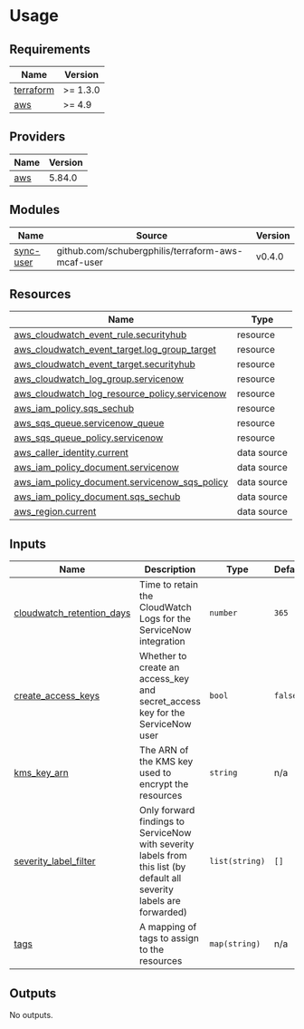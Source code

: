# Usage
<!-- BEGIN_TF_DOCS -->
## Requirements

| Name | Version |
|------|---------|
| <a name="requirement_terraform"></a> [terraform](#requirement\_terraform) | >= 1.3.0 |
| <a name="requirement_aws"></a> [aws](#requirement\_aws) | >= 4.9 |

## Providers

| Name | Version |
|------|---------|
| <a name="provider_aws"></a> [aws](#provider\_aws) | 5.84.0 |

## Modules

| Name | Source | Version |
|------|--------|---------|
| <a name="module_sync-user"></a> [sync-user](#module\_sync-user) | github.com/schubergphilis/terraform-aws-mcaf-user | v0.4.0 |

## Resources

| Name | Type |
|------|------|
| [aws_cloudwatch_event_rule.securityhub](https://registry.terraform.io/providers/hashicorp/aws/latest/docs/resources/cloudwatch_event_rule) | resource |
| [aws_cloudwatch_event_target.log_group_target](https://registry.terraform.io/providers/hashicorp/aws/latest/docs/resources/cloudwatch_event_target) | resource |
| [aws_cloudwatch_event_target.securityhub](https://registry.terraform.io/providers/hashicorp/aws/latest/docs/resources/cloudwatch_event_target) | resource |
| [aws_cloudwatch_log_group.servicenow](https://registry.terraform.io/providers/hashicorp/aws/latest/docs/resources/cloudwatch_log_group) | resource |
| [aws_cloudwatch_log_resource_policy.servicenow](https://registry.terraform.io/providers/hashicorp/aws/latest/docs/resources/cloudwatch_log_resource_policy) | resource |
| [aws_iam_policy.sqs_sechub](https://registry.terraform.io/providers/hashicorp/aws/latest/docs/resources/iam_policy) | resource |
| [aws_sqs_queue.servicenow_queue](https://registry.terraform.io/providers/hashicorp/aws/latest/docs/resources/sqs_queue) | resource |
| [aws_sqs_queue_policy.servicenow](https://registry.terraform.io/providers/hashicorp/aws/latest/docs/resources/sqs_queue_policy) | resource |
| [aws_caller_identity.current](https://registry.terraform.io/providers/hashicorp/aws/latest/docs/data-sources/caller_identity) | data source |
| [aws_iam_policy_document.servicenow](https://registry.terraform.io/providers/hashicorp/aws/latest/docs/data-sources/iam_policy_document) | data source |
| [aws_iam_policy_document.servicenow_sqs_policy](https://registry.terraform.io/providers/hashicorp/aws/latest/docs/data-sources/iam_policy_document) | data source |
| [aws_iam_policy_document.sqs_sechub](https://registry.terraform.io/providers/hashicorp/aws/latest/docs/data-sources/iam_policy_document) | data source |
| [aws_region.current](https://registry.terraform.io/providers/hashicorp/aws/latest/docs/data-sources/region) | data source |

## Inputs

| Name | Description | Type | Default | Required |
|------|-------------|------|---------|:--------:|
| <a name="input_cloudwatch_retention_days"></a> [cloudwatch\_retention\_days](#input\_cloudwatch\_retention\_days) | Time to retain the CloudWatch Logs for the ServiceNow integration | `number` | `365` | no |
| <a name="input_create_access_keys"></a> [create\_access\_keys](#input\_create\_access\_keys) | Whether to create an access\_key and secret\_access key for the ServiceNow user | `bool` | `false` | no |
| <a name="input_kms_key_arn"></a> [kms\_key\_arn](#input\_kms\_key\_arn) | The ARN of the KMS key used to encrypt the resources | `string` | n/a | yes |
| <a name="input_severity_label_filter"></a> [severity\_label\_filter](#input\_severity\_label\_filter) | Only forward findings to ServiceNow with severity labels from this list (by default all severity labels are forwarded) | `list(string)` | `[]` | no |
| <a name="input_tags"></a> [tags](#input\_tags) | A mapping of tags to assign to the resources | `map(string)` | n/a | yes |

## Outputs

No outputs.
<!-- END_TF_DOCS -->
